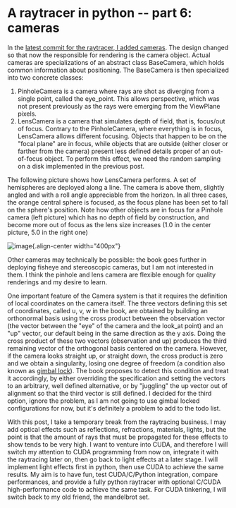A raytracer in python -- part 6: cameras
========================================

In the [latest commit for the raytracer, I added
cameras](https://github.com/stefanoborini/python-raytrace/commit/c5fc3a3c97c46d75d378f6e8c0fa4b53a0efa7b2).
The design changed so that now the responsible for rendering is the
camera object. Actual cameras are specializations of an abstract class
BaseCamera, which holds common information about positioning. The
BaseCamera is then specialized into two concrete classes:

1.  PinholeCamera is a camera where rays are shot as diverging from a
    single point, called the eye\_point. This allows perspective, which
    was not present previously as the rays were emerging from the
    ViewPlane pixels.
2.  LensCamera is a camera that simulates depth of field, that is,
    focus/out of focus. Contrary to the PinholeCamera, where everything
    is in focus, LensCamera allows different focusing. Objects that
    happen to be on the \"focal plane\" are in focus, while objects that
    are outside (either closer or farther from the camera) present less
    defined details proper of an out-of-focus object. To perform this
    effect, we need the random sampling on a disk implemented in the
    previous post.

The following picture shows how LensCamera performs. A set of
hemispheres are deployed along a line. The camera is above them,
slightly angled and with a roll angle appreciable from the horizon. In
all three cases, the orange central sphere is focused, as the focus
plane has been set to fall on the sphere\'s position. Note how other
objects are in focus for a Pinhole camera (left picture) which has no
depth of field by construction, and become more out of focus as the lens
size increases (1.0 in the center picture, 5.0 in the right one)

![image](http://forthescience.org/blog/wp-content/uploads/2011/08/lens.png){.align-center
width="400px"}

Other cameras may technically be possible: the book goes further in
deploying fisheye and stereoscopic cameras, but I am not interested in
them. I think the pinhole and lens camera are flexible enough for
quality renderings and my desire to learn.

One important feature of the Camera system is that it requires the
definition of local coordinates on the camera itself. The three vectors
defining this set of coordinates, called u, v, w in the book, are
obtained by building an orthonormal basis using the cross product
between the observation vector (the vector between the \"eye\" of the
camera and the look\_at point) and an \"up\" vector, our default being
in the same direction as the y axis. Doing the cross product of these
two vectors (observation and up) produces the third remaining vector of
the orthogonal basis centered on the camera. However, if the camera
looks straight up, or straight down, the cross product is zero and we
obtain a singularity, losing one degree of freedom (a condition also
known as [gimbal lock](http://en.wikipedia.org/wiki/Gimbal_lock)). The
book proposes to detect this condition and treat it accordingly, by
either overriding the specification and setting the vectors to an
arbitrary, well defined alternative, or by \"juggling\" the up vector
out of alignment so that the third vector is still defined. I decided
for the third option, ignore the problem, as I am not going to use
gimbal locked configurations for now, but it\'s definitely a problem to
add to the todo list.

With this post, I take a temporary break from the raytracing business. I
may add optical effects such as reflections, refractions, materials,
lights, but the point is that the amount of rays that must be propagated
for these effects to show tends to be very high. I want to venture into
CUDA, and therefore I will switch my attention to CUDA programming from
now on, integrate it with the raytracing later on, then go back to light
effects at a later stage. I will implement light effects first in
python, then use CUDA to achieve the same results. My aim is to have
fun, test CUDA/C/Python integration, compare performances, and provide a
fully python raytracer with optional C/CUDA high-performance code to
achieve the same task. For CUDA tinkering, I will switch back to my old
friend, the mandelbrot set.
